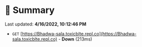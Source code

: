 # 📖 Summary
Last updated: **4/16/2022, 10:12:46 PM**

- `GET` [https://Bhadwa-sala.toxicblte.repl.co](https://Bhadwa-sala.toxicblte.repl.co) - **Down** (213ms)
